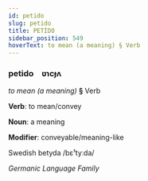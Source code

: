 ```yaml
---
id: petido
slug: petido
title: PETİDO
sidebar_position: 549
hoverText: to mean (a meaning) § Verb
---
```


### petido&emsp;<span kind="abugida">ʋɿcɟʌ</span>

*to mean (a meaning)* **§** Verb

**Verb**: to mean/convey

**Noun**: a meaning

**Modifier**: conveyable/meaning-like

Swedish betyda /bɛ¹tyːda/

*Germanic Language Family*